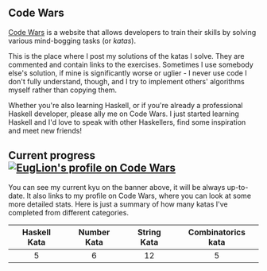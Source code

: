 ## Code Wars
[Code Wars][1] is a website that allows developers to train their skills by solving various mind-bogging tasks (or _katas_).

This is the place where I post my solutions of the katas I solve. They are commented and contain links to the exercises. Sometimes I use somebody else's solution, if mine is significantly worse or uglier - I never use code I don't fully understand, though, and I try to implement others' algorithms myself rather than copying them.

Whether you're also learning Haskell, or if you're already a professional Haskell developer, please ally me on Code Wars. I just started learning Haskell and I'd love to speak with other Haskellers, find some inspiration and meet new friends!

## Current progress &nbsp;&nbsp; [![EugLion's profile on Code Wars][3]][2]
 You can see my current kyu on the banner above, it will be always up-to-date. It also links to my profile on Code Wars, where you can look at some more detailed stats. Here is just a summary of how many katas I've completed from different categories.

| Haskell Kata | Number Kata | String Kata | Combinatorics kata |
| :----------: | :---------: | :---------: | :----------------: |
| 5            | 6           | 12          | 5                  |

[1]: https://www.codewars.com/
[2]: https://www.codewars.com/users/Eugeleo
[3]: https://www.codewars.com/users/Eugeleo/badges/micro
